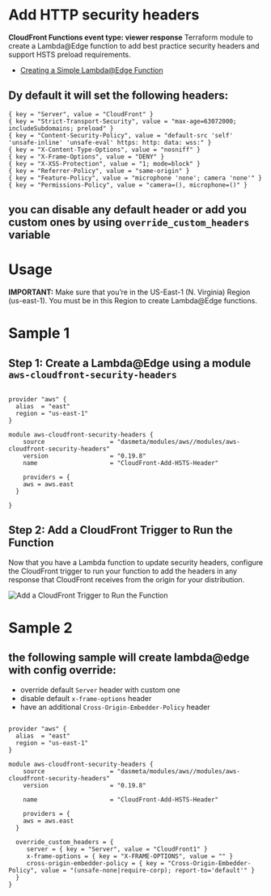 # Add HTTP security headers
**CloudFront Functions event type: viewer response**
Terraform module to create a Lambda@Edge function to add best practice security headers and support HSTS preload requirements.

- [Creating a Simple Lambda@Edge Function](https://docs.aws.amazon.com/AmazonCloudFront/latest/DeveloperGuide/lambda-edge-how-it-works-tutorial.html)

## Dy default it will set the following headers:
```hcl
{ key = "Server", value = "CloudFront" }
{ key = "Strict-Transport-Security", value = "max-age=63072000; includeSubdomains; preload" }
{ key = "Content-Security-Policy", value = "default-src 'self' 'unsafe-inline' 'unsafe-eval' https: http: data: wss:" }
{ key = "X-Content-Type-Options", value = "nosniff" }
{ key = "X-Frame-Options", value = "DENY" }
{ key = "X-XSS-Protection", value = "1; mode=block" }
{ key = "Referrer-Policy", value = "same-origin" }
{ key = "Feature-Policy", value = "microphone 'none'; camera 'none'" }
{ key = "Permissions-Policy", value = "camera=(), microphone=()" }
```
## you can disable any default header or add you custom ones by using `override_custom_headers` variable

# Usage

**IMPORTANT:** Make sure that you’re in the US-East-1 (N. Virginia) Region (us-east-1). You must be in this Region to create Lambda@Edge functions.

# Sample 1
## Step 1: Create a Lambda@Edge using a module `aws-cloudfront-security-headers`

```hcl

provider "aws" {
  alias  = "east"
  region = "us-east-1"
}

module aws-cloudfront-security-headers {
    source                  = "dasmeta/modules/aws//modules/aws-cloudfront-security-headers"
    version                 = "0.19.8"
    name                    = "CloudFront-Add-HSTS-Header"

    providers = {
    aws = aws.east
  }

}

```
## Step 2: Add a CloudFront Trigger to Run the Function
Now that you have a Lambda function to update security headers, configure the CloudFront trigger to run your function to add the headers in any response that CloudFront receives from the origin for your distribution.

![Add a CloudFront Trigger to Run the Function](https://github.com/dasmeta/terraform-aws-modules/blob/main/modules/aws-cloudfront-security-headers/cloudfront.gif)


# Sample 2

## the following sample will create lambda@edge with config override:
 - override default `Server` header with custom one
 - disable default `x-frame-options` header
 - have an additional `Cross-Origin-Embedder-Policy` header

```hcl

provider "aws" {
  alias  = "east"
  region = "us-east-1"
}

module aws-cloudfront-security-headers {
    source                  = "dasmeta/modules/aws//modules/aws-cloudfront-security-headers"
    version                 = "0.19.8"

    name                    = "CloudFront-Add-HSTS-Header"

    providers = {
    aws = aws.east
  }

  override_custom_headers = {
     server = { key = "Server", value = "CloudFront1" }
     x-frame-options = { key = "X-FRAME-OPTIONS", value = "" }
     cross-origin-embedder-policy = { key = "Cross-Origin-Embedder-Policy", value = "(unsafe-none|require-corp); report-to='default'" }
  }
}

```
